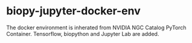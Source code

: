 # biopy-jupyter-docker-env
The docker environment is inherated from NVIDIA NGC Catalog PyTorch Container. Tensorflow, biopython and Jupyter Lab are added. 
